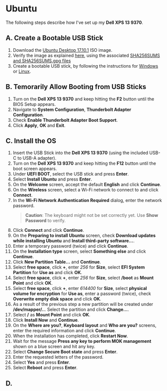 # Ubuntu
The following steps describe how I've set up my **Dell XPS 13 9370**.

## A. Create a Bootable USB Stick
1. Download the [Ubuntu Desktop 17.10.1](http://releases.ubuntu.com/17.10.1/ubuntu-17.10.1-desktop-amd64.iso) ISO image.
2. Verify the image as explained [here](https://tutorials.ubuntu.com/tutorial/tutorial-how-to-verify-ubuntu), using the
   associated [SHA256SUMS and SHA256SUMS.gpg files](http://releases.ubuntu.com/17.10.1/)
3. Create a bootable USB stick, by following the instructions for
   [Windows](https://tutorials.ubuntu.com/tutorial/tutorial-create-a-usb-stick-on-windows) or
   [Linux](https://tutorials.ubuntu.com/tutorial/tutorial-create-a-usb-stick-on-ubuntu).

## B. Temorarily Allow Booting from USB Sticks
1. Turn on the **Dell XPS 13 9370** and keep hitting the **F2** button until the BIOS Setup appears.
2. Navigate to **System Configuration**, **Thunderbolt Adapter Configuration**.
3. Check **Enable Thunderbolt Adapter Boot Support**.
4. Click **Apply**, **OK** and **Exit**.

## C. Install the OS
1. Insert the USB Stick into the **Dell XPS 13 9370** (using the included USB-C to USB-A adapter).
2. Turn on the **Dell XPS 13 9370** and keep hitting the **F12** button until the boot screen appears. 
3. Under **UEFI BOOT**, select the USB stick and press **Enter**.
4. Select **Install Ubuntu** and press **Enter**.
5. On the **Welcome** screen, accept the default **English** and click **Continue**.
6. On the **Wireless** screen, select a Wi-Fi network to connect to and click **Connect**.
7. In the **Wi-Fi Network Authentication Required** dialog, enter the network password.
   > **Caution**: The keyboard might not be set correctly yet. Use **Show Password** to verify.
8. Click **Connect** and click **Continue**. 
9. On the **Preparing to install Ubuntu** screen, check **Download updates while installing Ubuntu** and **Install
   third-party software...**.
10. Enter a temporary password (twice) and click **Continue**.
11. On the **Installation type** screen, select **Something else** and click **Continue**.
12. Click **New Partition Table...** and **Continue**.
13. Select **free space**, click **+**, enter *256* for **Size**, select **EFI System Partition** for **Use as** and
    click **OK**.
14. Select **free space**, click **+**, enter *256* for **Size**, select **/boot** as **Mount Point** and click **OK**. 
15. Select **free space**, click **+**, enter *614400* for **Size**, select **physical volume for encryption** for
    **Use as**, enter a password (twice), check **Overwrite empty disk space** and click **OK**. 
16. As a result of the previous step a new partition will be created under **/dev/mapper/..**. Select the partition and
    click **Change...**.
17. Select **/** as **Mount Point** and click **OK**.
18. Click **Install Now** and **Continue**.
19. On the **Where are you?**, **Keyboard layout** and **Who are you?** screens, enter the required information and click
    **Continue**.
20. When the installation has completed, click **Restart Now**.
21. Wait for the message **Press any key to perform MOK management** shown on a blue screen and hit any key.
22. Select **Change Secure Boot state** and press **Enter**.
23. Enter the requested letters of the password.
24. Select **Yes** and press **Enter**.
25. Select **Reboot** and press **Enter**.

## D. 

